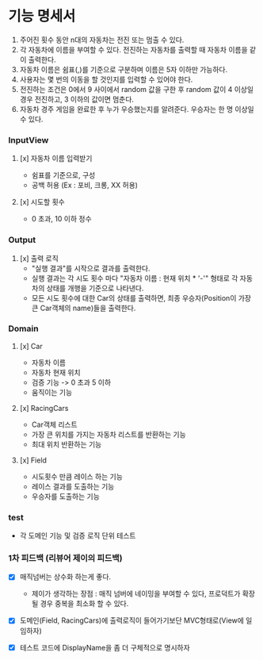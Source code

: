 # 기능 명세서

1. 주어진 횟수 동안 n대의 자동차는 전진 또는 멈출 수 있다.
2. 각 자동차에 이름을 부여할 수 있다. 전진하는 자동차를 출력할 때 자동차 이름을 같이 출력한다.
3. 자동차 이름은 쉼표(,)를 기준으로 구분하며 이름은 5자 이하만 가능하다.
4. 사용자는 몇 번의 이동을 할 것인지를 입력할 수 있어야 한다.
5. 전진하는 조건은 0에서 9 사이에서 random 값을 구한 후 random 값이 4 이상일 경우 전진하고, 3 이하의 값이면 멈춘다.
6. 자동차 경주 게임을 완료한 후 누가 우승했는지를 알려준다. 우승자는 한 명 이상일 수 있다.

### InputView

1. [x] 자동차 이름 입력받기
    - 쉼표를 기준으로, 구성
    - 공백 허용 (Ex : 포비, 크롱, XX 허용)


2. [x] 시도할 횟수
    - 0 초과, 10 이하 정수

### Output

1. [x] 출력 로직
    - "실행 결과"를 시작으로 결과를 출력한다.
    - 실행 결과는 각 시도 횟수 마다 "자동차 이름 : 현재 위치 * '-'" 형태로 각 자동차의 상태를 개행을 기준으로 나타낸다.
    - 모든 시도 횟수에 대한 Car의 상태를 출력하면, 최종 우승자(Position이 가장 큰 Car객체의 name)들을 출력한다.

### Domain

1. [x] Car
    - 자동차 이름
    - 자동차 현재 위치
    - 검증 기능 -> 0 초과 5 이하
    - 움직이는 기능

2. [x] RacingCars
    - Car객체 리스트
    - 가장 큰 위치를 가지는 자동차 리스트를 반환하는 기능
    - 최대 위치 반환하는 기능


3. [x] Field
    - 시도횟수 만큼 레이스 하는 기능
    - 레이스 결과를 도출하는 기능
    - 우승자를 도출하는 기능

### test

- 각 도메인 기능 및 검증 로직 단위 테스트

### 1차 피드백 (리뷰어 제이의 피드백)

- [x] 매직넘버는 상수화 하는게 좋다.
    - 제이가 생각하는 장점 : 매직 넘버에 네이밍을 부여할 수 있다, 프로덕트가 확장될 경우 중복을 최소화 할 수 있다.

- [x] 도메인(Field, RacingCars)에 출력로직이 들어가기보단 MVC형태로(View에 일임하자)

- [x] 테스트 코드에 DisplayName을 좀 더 구체적으로 명시하자
